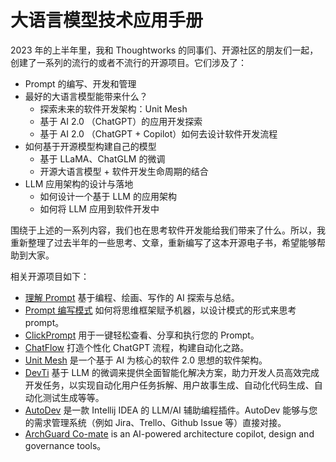 # 大语言模型技术应用手册

2023 年的上半年里，我和 Thoughtworks 的同事们、开源社区的朋友们一起，创建了一系列的流行的或者不流行的开源项目。它们涉及了：

- Prompt 的编写、开发和管理
- 最好的大语言模型能带来什么？
    - 探索未来的软件开发架构：Unit Mesh
    - 基于 AI 2.0 （ChatGPT）的应用开发探索
    - 基于 AI 2.0 （ChatGPT + Copilot）如何去设计软件开发流程
- 如何基于开源模型构建自己的模型
    - 基于 LLaMA、ChatGLM 的微调
    - 开源大语言模型 + 软件开发生命周期的结合
- LLM 应用架构的设计与落地
    - 如何设计一个基于 LLM 的应用架构
    - 如何将 LLM 应用到软件开发中

围绕于上述的一系列内容，我们也在思考软件开发能给我们带来了什么。所以，我重新整理了过去半年的一些思考、文章，重新编写了这本开源电子书，希望能够帮助到大家。

相关开源项目如下：

- [理解 Prompt](https://github.com/prompt-engineering/understand-prompt) 基于编程、绘画、写作的 AI 探索与总结。
- [Prompt 编写模式](https://github.com/prompt-engineering/prompt-patterns) 如何将思维框架赋予机器，以设计模式的形式来思考
  prompt。
- [ClickPrompt](https://github.com/prompt-engineering/click-prompt) 用于一键轻松查看、分享和执行您的 Prompt。
- [ChatFlow](https://github.com/prompt-engineering/chat-flow)  打造个性化 ChatGPT 流程，构建自动化之路。
- [Unit Mesh](https://github.com/unit-mesh/unit-mesh) 是一个基于 AI 为核心的软件 2.0 思想的软件架构。
- [DevTi](https://github.com/unit-mesh/devti) 基于 LLM
  的微调来提供全面智能化解决方案，助力开发人员高效完成开发任务，以实现自动化用户任务拆解、用户故事生成、自动化代码生成、自动化测试生成等等。
- [AutoDev](https://github.com/unit-mesh/auto-dev) 是一款 Intellij IDEA 的 LLM/AI 辅助编程插件。AutoDev 能够与您的需求管理系统（例如
  Jira、Trello、Github Issue 等）直接对接。
- [ArchGuard Co-mate](https://github.com/archguard/co-mate) is an AI-powered architecture copilot, design and governance
  tools。

